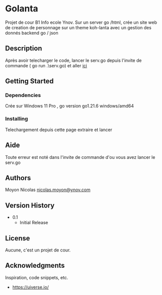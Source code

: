 # Golanta

Projet de cour B1 Info ecole Ynov.
Sur un server go /html, crée un site web de creation de personnage sur un theme koh-lanta avec un gestion des donnés backend go / json

## Description

Après avoir telecharger le code, lancer le serv.go depuis l'invite de commande ( go run .\serv.go)  et aller [ici](http://localhost:8080/Home)

## Getting Started

### Dependencies

Crée sur Windows 11 Pro , go version go1.21.6 windows/amd64

### Installing

Telechargement depuis cette page 
extraire et lancer

## Aide

Toute erreur est noté dans l'invite de commande d'ou vous avez lancer le serv.go

## Authors

Moyon Nicolas 
nicolas.moyon@ynov.com

## Version History

* 0.1
    * Initial Release

## License

Aucune, c'est un projet de cour.

## Acknowledgments

Inspiration, code snippets, etc.
* https://uiverse.io/
